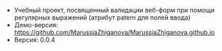 - Учебный проект, посвященный валидации веб-форм при помощи регулярных выражений (атрибут patern для полей ввода)
 - Демо-версия:
 https://github.com/MarussiaZhiganova/MarussiaZhiganova.github.io
 - Версия: 0.0.4
<!--stackedit_data:
eyJoaXN0b3J5IjpbLTkwMzAyNjU2NSwxMDMwODU2OTgwXX0=
-->
